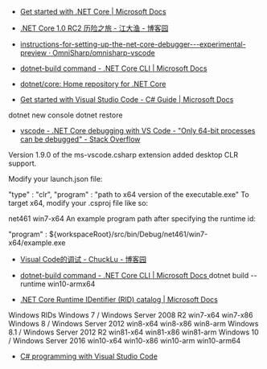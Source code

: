 

- [Get started with .NET Core | Microsoft Docs ](https://docs.microsoft.com/en-us/dotnet/core/get-started)
- [.NET Core 1.0 RC2 历险之旅 - 江大渔 - 博客园 ](http://www.cnblogs.com/jzywh/p/dotnetcorerc2.html)

- [instructions-for-setting-up-the-net-core-debugger---experimental-preview · OmniSharp/omnisharp-vscode ](https://github.com/OmniSharp/omnisharp-vscode/blob/master/debugger.md#instructions-for-setting-up-the-net-core-debugger---experimental-preview)


- [dotnet-build command - .NET Core CLI | Microsoft Docs ](https://docs.microsoft.com/en-us/dotnet/core/tools/dotnet-build)

- [dotnet/core: Home repository for .NET Core ](https://github.com/dotnet/core)
- [Get started with Visual Studio Code - C# Guide | Microsoft Docs ](https://docs.microsoft.com/en-us/dotnet/csharp/getting-started/with-visual-studio-code)

dotnet new console
dotnet restore

- [vscode - .NET Core debugging with VS Code - "Only 64-bit processes can be debugged" - Stack Overflow ](https://stackoverflow.com/questions/43343721/net-core-debugging-with-vs-code-only-64-bit-processes-can-be-debugged)

Version 1.9.0 of the ms-vscode.csharp extension added desktop CLR support.

Modify your launch.json file:

"type" : "clr",
"program" : "path to x64 version of the executable.exe"
To target x64, modify your .csproj file like so:

<PropertyGroup>
  <TargetFramework>net461</TargetFramework>
  <RuntimeIdentifier>win7-x64</RuntimeIdentifier>
</PropertyGroup>
An example program path after specifying the runtime id:

"program" : ${workspaceRoot}/src/bin/Debug/net461/win7-x64/example.exe

- [Visual Code的调试 - ChuckLu - 博客园 ](http://www.cnblogs.com/chucklu/p/7096088.html)

- [dotnet-build command - .NET Core CLI | Microsoft Docs ](https://docs.microsoft.com/en-us/dotnet/core/tools/dotnet-build)
dotnet build --runtime win10-armx64

- [.NET Core Runtime IDentifier (RID) catalog | Microsoft Docs ](https://docs.microsoft.com/en-us/dotnet/core/rid-catalog)

Windows RIDs
Windows 7 / Windows Server 2008 R2
win7-x64
win7-x86
Windows 8 / Windows Server 2012
win8-x64
win8-x86
win8-arm
Windows 8.1 / Windows Server 2012 R2
win81-x64
win81-x86
win81-arm
Windows 10 / Windows Server 2016
win10-x64
win10-x86
win10-arm
win10-arm64

- [C# programming with Visual Studio Code ](https://code.visualstudio.com/docs/languages/csharp)

